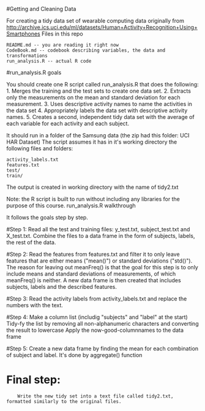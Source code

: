 #Getting and Cleaning Data

For creating a tidy data set of wearable computing data originally from http://archive.ics.uci.edu/ml/datasets/Human+Activity+Recognition+Using+Smartphones
Files in this repo

    README.md -- you are reading it right now
    CodeBook.md -- codebook describing variables, the data and transformations
    run_analysis.R -- actual R code

#run_analysis.R goals

You should create one R script called run_analysis.R that does the following: 1. Merges the training and the test sets to create one data set. 2. Extracts only the measurements on the mean and standard deviation for each measurement. 3. Uses descriptive activity names to name the activities in the data set 4. Appropriately labels the data set with descriptive activity names. 5. Creates a second, independent tidy data set with the average of each variable for each activity and each subject.

It should run in a folder of the Samsung data (the zip had this folder: UCI HAR Dataset) The script assumes it has in it's working directory the following files and folders:

    activity_labels.txt
    features.txt
    test/
    train/

The output is created in working directory with the name of tidy2.txt

Note: the R script is built to run without including any libraries for the purpose of this course.
run_analysis.R walkthrough

It follows the goals step by step.

#Step 1:
        Read all the test and training files: y_test.txt, subject_test.txt and X_test.txt.
        Combine the files to a data frame in the form of subjects, labels, the rest of the data.

#Step 2:
        Read the features from features.txt and filter it to only leave features that are either means ("mean()") or standard deviations ("std()"). The reason for leaving out meanFreq() is that the goal for this step is to only include means and standard deviations of measurements, of which meanFreq() is neither.
        A new data frame is then created that includes subjects, labels and the described features.

#Step 3:
        Read the activity labels from activity_labels.txt and replace the numbers with the text.

#Step 4:
        Make a column list (includig "subjects" and "label" at the start)
        Tidy-fy the list by removing all non-alphanumeric characters and converting the result to lowercase
        Apply the now-good-columnnames to the data frame

#Step 5:
        Create a new data frame by finding the mean for each combination of subject and label. It's done by aggregate() function

#    Final step:
        Write the new tidy set into a text file called tidy2.txt, formatted similarly to the original files.
